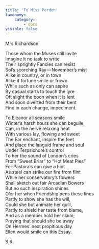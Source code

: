 ```yaml
---
title: 'To Miss Porden'
taxonomy:
    category:
        - docs
visible: false
---
```


<div class="author">Mrs Richardson</div>

Those whom the Muses still invite  
Imagine it no task to write  
Their sprightly Fancies can resist  
Sol’s scorching Ray — November’s mist  
Alike in country, or in town  
Alike if fortune smile or frown  
While such as only can aspire  
By casual starts to touch the lyre  
Oft slight the boon when it is lent  
And soon diverted from their bent  
Find in each change, impediment.

To Eleanor all seasons smile  
Winter’s harsh hours she can beguile  
Can, in the nerve relaxing heat  
With various lay, flowing and sweet  
The Ear enchant, inspire the feet  
And place the languid frame and soul  
Under Terpsichore’s control  
To her the sound of London’s cries  
From “Sweet Briar” to “Hot Meat Pies”  
For Pastorals can give a hint  
As steel can strike our fire from flint  
While her conservatory’s flowers  
Shall sketch out fair Arcadian Bowers  
But no such inspiration shines  
O’er her when Friendship pens these lines  
Partly to show she has the will,  
Could she but animate her quill,  
Partly to shield her taste from blame,  
And as a member hold her claim;  
Praying that should she be away  
On Hermes’ next propitious day  
Ellen would smile on this Essay.  

S.R.